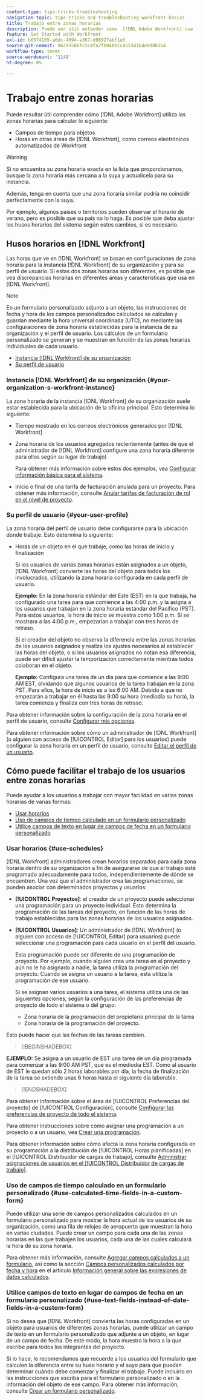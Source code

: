 ```yaml
---
content-type: tips-tricks-troubleshooting
navigation-topic: tips-tricks-and-troubleshooting-workfront-basics
title: Trabajo entre zonas horarias
description: Puede ser útil entender cómo  [!DNL Adobe Workfront] usa las zonas horarias para calcular los campos de hora de los objetos y las horas en otras áreas, como los correos electrónicos.
feature: Get Started with Workfront
exl-id: b6574165-a6dc-4694-a367-d98927abf1e3
source-git-commit: 9629558bfc2c4fa7fb040bcc45534164e0d8b3b4
workflow-type: tm+mt
source-wordcount: '1149'
ht-degree: 0%

---
```


# Trabajo entre zonas horarias

<!-- Audited: 2/2024 -->

<!--
<span class="preview">The highlighted information on this page refers to functionality not yet generally available. It is available only in the Preview environment for all customers. After the monthly releases to Production, the same features are also available in the Production environment for customers who enabled fast releases. </span>   

<span class="preview">For information about fast releases, see [Enable or disable fast releases for your organization](/help/quicksilver/administration-and-setup/set-up-workfront/configure-system-defaults/enable-fast-release-process.md). </span>   

-->

Puede resultar útil comprender cómo [!DNL Adobe Workfront] utiliza las zonas horarias para calcular lo siguiente:

* Campos de tiempo para objetos
* Horas en otras áreas de [!DNL Workfront], como correos electrónicos automatizados de Workfront

>[!WARNING]
>
>Si no encuentra su zona horaria exacta en la lista que proporcionamos, busque la zona horaria más cercana a la suya y actualícela para su instancia.
>
>Además, tenga en cuenta que una zona horaria similar podría no coincidir perfectamente con la suya.
>
>Por ejemplo, algunos países o territorios pueden observar el horario de verano, pero es posible que su país no lo haga. Es posible que deba ajustar los husos horarios del sistema según estos cambios, si es necesario.


## Husos horarios en [!DNL Workfront]

Las horas que ve en [!DNL Workfront] se basan en configuraciones de zona horaria para la instancia [!DNL Workfront] de su organización y para su perfil de usuario. Si estas dos zonas horarias son diferentes, es posible que vea discrepancias horarias en diferentes áreas y características que usa en [!DNL Workfront].

>[!NOTE]
>
>En un formulario personalizado adjunto a un objeto, las instrucciones de fecha y hora de los campos personalizados calculados se calculan y guardan mediante la hora universal coordinada (UTC), no mediante las configuraciones de zona horaria establecidas para la instancia de su organización y el perfil de usuario. Los cálculos de un formulario personalizado se generan y se muestran en función de las zonas horarias individuales de cada usuario.

* [Instancia  [!DNL Workfront]  de su organización](#your-organization-s-workfront-instance)
* [Su perfil de usuario](#your-user-profile)

### Instancia [!DNL Workfront] de su organización {#your-organization-s-workfront-instance}

La zona horaria de la instancia [!DNL Workfront] de su organización suele estar establecida para la ubicación de la oficina principal. Esto determina lo siguiente:

* Tiempo mostrado en los correos electrónicos generados por [!DNL Workfront]
* Zona horaria de los usuarios agregados recientemente (antes de que el administrador de [!DNL Workfront] configure una zona horaria diferente para ellos según su lugar de trabajo)

  Para obtener más información sobre estos dos ejemplos, vea [Configurar información básica para el sistema](../../administration-and-setup/get-started-wf-administration/configure-basic-info.md).

* Inicio o final de una tarifa de facturación anulada para un proyecto. Para obtener más información, consulte [Anular tarifas de facturación de rol en el nivel de proyecto](../../manage-work/projects/project-finances/override-job-role-billing-rates-at-the-project-level.md).

### Su perfil de usuario {#your-user-profile}

La zona horaria del perfil de usuario debe configurarse para la ubicación donde trabaje. Esto determina lo siguiente:

<!--
* The time shown in your outgoing [!DNL Workfront] email messages
[NOTE FROM LISA: Saeid that dates/times shown in emails are more complicated than how it is described in the article so we decided to comment out this line.]
-->
* Horas de un objeto en el que trabaje, como las horas de inicio y finalización

  Si los usuarios de varias zonas horarias están asignados a un objeto, [!DNL Workfront] convierte las horas del objeto para todos los involucrados, utilizando la zona horaria configurada en cada perfil de usuario.

  **Ejemplo:** En la zona horaria estándar del Este (EST) en la que trabaja, ha configurado una tarea para que comience a las 4:00 p.m. y la asigna a los usuarios que trabajan en la zona horaria estándar del Pacífico (PST). Para estos usuarios, la hora de inicio se muestra como 1:00 p.m. Si se mostrara a las 4:00 p.m., empezarían a trabajar con tres horas de retraso.

  Si el creador del objeto no observa la diferencia entre las zonas horarias de los usuarios asignados y realiza los ajustes necesarios al establecer las horas del objeto, o si los usuarios asignados no notan esa diferencia, puede ser difícil ajustar la temporización correctamente mientras todos colaboran en el objeto.

  **Ejemplo:** Configura una tarea de un día para que comience a las 9:00 AM EST, olvidando que algunos usuarios de la tarea trabajan en la zona PST. Para ellos, la hora de inicio es a las 6:00 AM. Debido a que no empezarán a trabajar en él hasta las 9:00 su hora (mediodía su hora), la tarea comienza y finaliza con tres horas de retraso.

Para obtener información sobre la configuración de la zona horaria en el perfil de usuario, consulte [Configurar mis opciones](../../workfront-basics/manage-your-account-and-profile/configuring-your-user-profile/configure-my-settings.md).

Para obtener información sobre cómo un administrador de [!DNL Workfront] (o alguien con acceso de [!UICONTROL Editar] para los usuarios) puede configurar la zona horaria en un perfil de usuario, consulte [Editar el perfil de un usuario](../../administration-and-setup/add-users/create-and-manage-users/edit-a-users-profile.md).

## Cómo puede facilitar el trabajo de los usuarios entre zonas horarias

Puede ayudar a los usuarios a trabajar con mayor facilidad en varias zonas horarias de varias formas:

* [Usar horarios](#use-schedules)
* [Uso de campos de tiempo calculado en un formulario personalizado](#use-calculated-time-fields-in-a-custom-form)
* [Utilice campos de texto en lugar de campos de fecha en un formulario personalizado](#use-text-fields-instead-of-date-fields-in-a-custom-form)

### Usar horarios {#use-schedules}

[!DNL Workfront] administradores crean horarios separados para cada zona horaria dentro de su organización a fin de asegurarse de que el trabajo esté programado adecuadamente para todos, independientemente de dónde se encuentren. Una vez que el administrador crea las programaciones, se pueden asociar con determinados proyectos y usuarios:

* **[!UICONTROL Proyectos]**: el creador de un proyecto puede seleccionar una programación para un proyecto individual. Esto determina la programación de las tareas del proyecto, en función de las horas de trabajo establecidas para las zonas horarias de los usuarios asignados.
* **[!UICONTROL Usuarios]**: Un administrador de [!DNL Workfront] (o alguien con acceso de [!UICONTROL Editar] para usuarios) puede seleccionar una programación para cada usuario en el perfil del usuario.

  Esta programación puede ser diferente de una programación de proyecto. Por ejemplo, cuando alguien crea una tarea en el proyecto y aún no le ha asignado a nadie, la tarea utiliza la programación del proyecto. Cuando se asigna un usuario a la tarea, esta utiliza la programación de ese usuario.

  Si se asignan varios usuarios a una tarea, el sistema utiliza una de las siguientes opciones, según la configuración de las preferencias de proyecto de todo el sistema o del grupo:

   * Zona horaria de la programación del propietario principal de la tarea
   * Zona horaria de la programación del proyecto.

<!--
   <div class="preview">

   If one user is assigned to a task, the system uses one of the following, as configured in the system- or group-wide project preferences: 

   * The time zone for the schedule of the task's assignee
   * The time zone for the schedule of the project.

   </div>
-->

Esto puede hacer que las fechas de las tareas cambien.

>[!BEGINSHADEBOX]

**EJEMPLO:**
Se asigna a un usuario de EST una tarea de un día programada para comenzar a las 9:00 AM PST, que es el mediodía EST. Como al usuario de EST le quedan sólo 2 horas laborables por día, la fecha de finalización de la tarea se extiende unas 6 horas hasta el siguiente día laborable.


>[!ENDSHADEBOX]

Para obtener información sobre el área de [!UICONTROL Preferencias del proyecto] de [!UICONTROL Configuración], consulte [Configurar las preferencias de proyecto de todo el sistema](../../administration-and-setup/set-up-workfront/configure-system-defaults/set-project-preferences.md).

Para obtener instrucciones sobre cómo asignar una programación a un proyecto o a un usuario, vea [Crear una programación](../../administration-and-setup/set-up-workfront/configure-timesheets-schedules/create-schedules.md).

Para obtener información sobre cómo afecta la zona horaria configurada en su programación a la distribución de [!UICONTROL Horas planificadas] en el [!UICONTROL Distribuidor de cargas de trabajo], consulte [Administrar asignaciones de usuarios en el [!UICONTROL Distribuidor de cargas de trabajo]](../../resource-mgmt/workload-balancer/manage-user-allocations-workload-balancer.md).


### Uso de campos de tiempo calculado en un formulario personalizado {#use-calculated-time-fields-in-a-custom-form}

Puede utilizar una serie de campos personalizados calculados en un formulario personalizado para mostrar la hora actual de los usuarios de su organización, como una fila de relojes de aeropuerto que muestran la hora en varias ciudades. Puede crear un campo para cada una de las zonas horarias en las que trabajen los usuarios, cada una de las cuales calculará la hora de su zona horaria.

Para obtener más información, consulte [Agregar campos calculados a un formulario](/help/quicksilver/administration-and-setup/customize-workfront/create-manage-custom-forms/form-designer/design-a-form/add-a-calculated-field.md), así como la sección [Campos personalizados calculados por fecha y hora](../../reports-and-dashboards/reports/calc-cstm-data-reports/calculated-data-expressions.md#date) en el artículo [Información general sobre las expresiones de datos calculados](../../reports-and-dashboards/reports/calc-cstm-data-reports/calculated-data-expressions.md).

### Utilice campos de texto en lugar de campos de fecha en un formulario personalizado {#use-text-fields-instead-of-date-fields-in-a-custom-form}

Si no desea que [!DNL Workfront] convierta las horas configuradas en un objeto para usuarios de diferentes zonas horarias, puede utilizar un campo de texto en un formulario personalizado que adjunte a un objeto, en lugar de un campo de fecha. De este modo, la hora muestra la hora a la que escribe para todos los integrantes del proyecto.

Si lo hace, le recomendamos que recuerde a los usuarios del formulario que calculen la diferencia entre su huso horario y el suyo para que puedan determinar cuándo debe comenzar y finalizar el trabajo. Puede incluirlo en las instrucciones que escriba para el formulario personalizado o en la información del objeto de ese campo. Para obtener más información, consulte [Crear un formulario personalizado](/help/quicksilver/administration-and-setup/customize-workfront/create-manage-custom-forms/form-designer/design-a-form/design-a-form.md).
